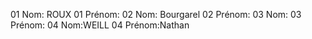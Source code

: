 ﻿01 Nom: ROUX
01 Prénom:
02 Nom: Bourgarel
02 Prénom:
03 Nom:
03 Prénom:
04 Nom:WEILL
04 Prénom:Nathan